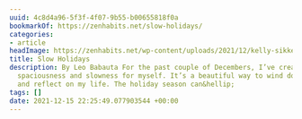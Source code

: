 ```yaml
---
uuid: 4c8d4a96-5f3f-4f07-9b55-b00655818f0a
bookmarkOf: https://zenhabits.net/slow-holidays/
categories:
- article
headImage: https://zenhabits.net/wp-content/uploads/2021/12/kelly-sikkema-1OhvIAXU0zI-unsplash-scaled.jpg
title: Slow Holidays
description: By Leo Babauta For the past couple of Decembers, I’ve created a lot of
  spaciousness and slowness for myself. It’s a beautiful way to wind down the year
  and reflect on my life. The holiday season can&hellip;
tags: []
date: 2021-12-15 22:25:49.077903544 +00:00
---
```

